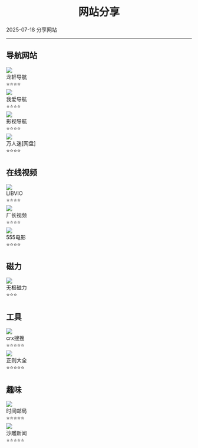 # <div align="center">网站分享</div>
  <span id='date'>2025-07-18</span>
  <span class='key-tag'>分享</span><span class='key-tag'>网站</span>
  - - -
  

## 导航网站
<div class='share-web'>
<div class='web-item item' to='http://ilxdh.com/'>
      <img class='web-img' src='http://ilxdh.com/favicon.ico'/>
        <div class='web-detail mg-l-1'>
        <a target='_blank'>龙轩导航</a>
        <div>⭐⭐⭐⭐</div>
      </div>
    </div>
<div class='web-item item' to='https://www.widiz.com/'>
      <img class='web-img' src='https://www.widiz.com/favicon.ico'/>
        <div class='web-detail mg-l-1'>
        <a target='_blank'>我爱导航</a>
        <div>⭐⭐⭐⭐</div>
      </div>
    </div>
<div class='web-item item' to='https://ys.urlsdh.com/'>
      <img class='web-img' src='https://ys.urlsdh.com/favicon.ico'/>
        <div class='web-detail mg-l-1'>
        <a target='_blank'>影视导航</a>
        <div>⭐⭐⭐⭐</div>
      </div>
    </div>
<div class='web-item item' to='https://www.wanrenmi8.com/cn/index.html'>
      <img class='web-img' src='https://www.wanrenmi8.com/assets/images/1.png'/>
        <div class='web-detail mg-l-1'>
        <a target='_blank'>万人迷[网盘]</a>
        <div>⭐⭐⭐⭐</div>
      </div>
    </div>
</div>

## 在线视频
<div class='share-web'>
<div class='web-item item' to='https://www.libvio.cc/'>
      <img class='web-img' src='https://xiaoxiaojia.oss-cn-shanghai.aliyuncs.com/statics/img/favicon.ico'/>
        <div class='web-detail mg-l-1'>
        <a target='_blank'>LIBVIO</a>
        <div>⭐⭐⭐⭐</div>
      </div>
    </div>
<div class='web-item item' to='https://www.czzy77.com'>
      <img class='web-img' src='https://www.czzy77.com/wp-content/uploads/2021/10/5c7a67356cec28.ico'/>
        <div class='web-detail mg-l-1'>
        <a target='_blank'>厂长视频</a>
        <div>⭐⭐⭐⭐</div>
      </div>
    </div>
<div class='web-item item' to='https://555dy5s.com/'>
      <img class='web-img' src='https://555dy5s.com/favicon.ico'/>
        <div class='web-detail mg-l-1'>
        <a target='_blank'>555电影</a>
        <div>⭐⭐⭐⭐</div>
      </div>
    </div>
</div>

## 磁力
<div class='share-web'>
<div class='web-item item' to='https://cili.uk/'>
      <img class='web-img' src='https://cili.uk/favicon.ico'/>
        <div class='web-detail mg-l-1'>
        <a target='_blank'>无极磁力</a>
        <div>⭐⭐⭐</div>
      </div>
    </div>
</div>

## 工具
<div class='share-web'>
<div class='web-item item' to='https://www.crxsoso.com/'>
      <img class='web-img' src='https://www.crxsoso.com/favicon.ico'/>
        <div class='web-detail mg-l-1'>
        <a target='_blank'>crx搜搜</a>
        <div>⭐⭐⭐⭐⭐</div>
      </div>
    </div>
<div class='web-item item' to='https://any86.github.io/any-rule/'>
      <img class='web-img' src='https://any86.github.io/any-rule/favicon.ico'/>
        <div class='web-detail mg-l-1'>
        <a target='_blank'>正则大全</a>
        <div>⭐⭐⭐⭐⭐</div>
      </div>
    </div>
</div>

## 趣味
<div class='share-web'>
<div class='web-item item' to='https://www.hi2future.com/'>
      <img class='web-img' src='https://www.hi2future.com/favicon.ico'/>
        <div class='web-detail mg-l-1'>
        <a target='_blank'>时间邮局</a>
        <div>⭐⭐⭐⭐⭐</div>
      </div>
    </div>
<div class='web-item item' to='https://shadiao.plus/'>
      <img class='web-img' src='https://shadiao.plus/favicon.ico'/>
        <div class='web-detail mg-l-1'>
        <a target='_blank'>沙雕新闻</a>
        <div>⭐⭐⭐⭐⭐</div>
      </div>
    </div>
</div>